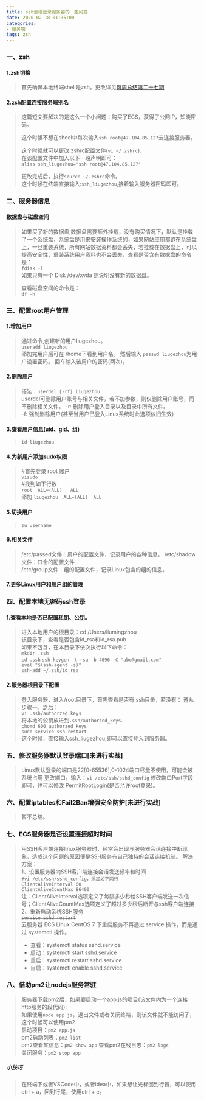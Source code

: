 ```yaml
---
title: ssh远程登录服务器的一些问题
date: 2020-02-18 01:35:00
categories:
- 服务端
tags: zsh
---
```

### 一、zsh
#### 1.zsh切换
> 首先确保本地终端shell是zsh。更改详见[每周总结第二十七期](https://www.liugezhou.online/2020/01/10/%E6%AF%8F%E5%91%A8%E6%80%BB%E7%BB%93%E7%AC%AC%E4%BA%8C%E5%8D%81%E4%B8%83%E6%9C%9F/)
> <!--more-->
#### 2.zsh配置连接服务端别名
> 这篇短文要解决的是这么一个小问题：购买了ECS，获得了公网IP，知晓密码。 
>
> 这个时候不想在sheel中每次输入`ssh root@47.104.85.127`去连接服务器。   
>
> 这个时候就可以更改.zshrc配置文件(`vi ~/.zshrc`).    
> 在该配置文件中加入以下一段声明即可：  
> `alias ssh_liugezhou="ssh root@47.104.85.127"`
> 
> 更改完成后，执行`source ~/.zshrc`命令。   
> 这个时候在终端直接输入:`ssh_liugezhou`,接着输入服务器密码即可。   

### 二、服务器信息
#### 数据盘与磁盘空间
> 如果买了新的数据盘,数据盘需要额外挂载，没有购买情况下，默认是挂载了一个系统盘，系统盘是用来安装操作系统的，如果网站应用都跑在系统盘上，一旦重装系统，所有网站数据资料都会丢失，若挂载在数据盘上，可以提高安全性，重装系统用户资料也不会丢失，查看是否含有数据盘的命令是：       
> `fdisk -l`    
> 如果只有一个 Disk /dev/xvda 则说明没有新的数据盘。    
>
> 查看磁盘空间的命令是：    
> `df -h`

### 三、配置root用户管理
#### 1.增加用户
> 通过命令,创建新的用户liugezhou。  
> `useradd liugezhou`   
> 添加完用户后可在  /home下看到用户名。 
> 然后输入 `passwd liugezhou`为用户设置密码。
> 回车输入该用户的密码(两次)。  

#### 2.删除用户
> 语法：`userdel [-rf] liugezhou`   
> userdel可删除用户账号与相关文件，若不加参数，则仅删除用户账号，而不删除相关文件。 
> -r: 删除用户登入目录以及目录中所有文件。  
> -f: 强制删除用户(甚至当用户已登入Linux系统时此选项依旧生效)

#### 3.查看用户信息(uid、gid、组)
> `id liugezhou`

#### 4.为新用户添加sudo权限
> #首先登录 root 账户   
> `visudo `   
> #找到如下行数   
> `root  ALL=(ALL)   ALL`   
> 添加 `liugezhou  ALL=(ALL)  ALL`

#### 5.切换用户
> `su username`

#### 6.相关文件
> /etc/passed文件：用户的配置文件，记录用户的各种信息。 
> /etc/shadow文件：口令的配置文件   
> /etc/group文件：组的配置文件，记录Linux包含的组的信息。   

#### 7.[更多Linux用户和用户组的管理](https://www.runoob.com/linux/linux-user-manage.html)

### 四、配置本地无密码ssh登录
#### 1.查看本地是否已配置私钥、公钥。   
> 进入本地用户的根目录：cd /Users/liumingzhou   
> 该目录下，查看是否包含id_rsa和id_rsa.pub    
> 如果不包含，在本目录下依次执行以下命令：  
>`mkdir .ssh`   
>`cd .ssh`
> `ssh-keygen -t rsa -b 4096 -C "abc@gmail.com"`    
> `eval "$(ssh-agent -s)"`  
> `ssh-add ~/.ssh/id_rsa`

#### 2.服务器根目录下配置
> 登入服务器，进入/root目录下，首先查看是否有.ssh目录，若没有： 
> 遵从步骤一。之后：      
> `vi .ssh/authorzed_keys`  
> 将本地的公钥放进到`.ssh/authorzed_keys`.  
> `chomd 600 authorzed_keys`    
> `sudo service ssh restart`    
> 这个时候，直接输入ssh_liugezhou,即可以直接登入到服务器。

### 五、修改服务器默认登录端口[未进行实战]
> Linux默认登录的端口是22[0-65536],0-1024端口尽量不使用，可能会被系统占用
> 更改端口，输入：`vi /etc/ssh/sshd_config` 
> 修改端口Port字段即可，也可以修改 PermitRootLogin(是否允许root登录)。  

### 六、配置iptables和Fail2Ban增强安全防护[未进行实战]
> 暂不总结。

### 七、ECS服务器是否设置连接超时时间   
> 用SSH客户端连接linux服务器时，经常会出现与服务器会话连接中断现象，造成这个问题的原因便是SSH服务有自己独特的会话连接机制。 
> 解决方案：    
> 1、设置服务器向SSH客户端连接会话发送频率和时间    
> `#vi /etc/ssh/sshd_config，添加如下两行`  
> `ClientAliveInterval 60`     
> `ClientAliveCountMax 86400`    
> 注：ClientAliveInterval选项定义了每隔多少秒给SSH客户端发送一次信号；ClientAliveCountMax选项定义了超过多少秒后断开与ssh客户端连接  
> 2、重新启动系统SSH服务    
> ~~`service sshd restart`~~    
> 云服务器 ECS Linux CentOS 7 下重启服务不再通过 service 操作，而是通过 systemctl 操作。    
> + 查看：systemctl status sshd.service     
> + 启动：systemctl start sshd.service      
> + 重启：systemctl restart sshd.service    
> + 自启：systemctl enable sshd.service  

### 八、借助pm2让nodejs服务常驻
> 服务器下载pm2后，如果要启动一个app.js的项目(该文件内为一个连接http服务的段代码);    
> 如果使用`node app.js`，退出文件或者关闭终端，则该文件就不能访问了，这个时候可以使用pm2.   
> 启动项目：`pm2 app.js`    
> pm2启动列表：`pm2 list`   
> pm2查看某信息：`pm2 show app` 
> 查看pm2在线日志：`pm2 logs`   
> 关闭服务：`pm2 stop app`

##### 小技巧
> 在终端下或者VSCode中，或者idea中，如果想让光标回到行首，可以使用 ctrl + a，回到行尾，使用ctrl + e。
 